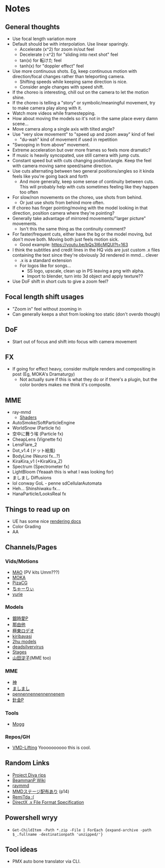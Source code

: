 # Notes

## General thoughts
- Use focal length variation more
- Default should be with interpolation. Use linear sparingly.
    - Accelerate (x^2) for zoom in/out feel
    - Decelerate (-x^2) for "sliding into next shot" feel
    - tan(x) for 転けた feel
    - tanh(x) for "doppler effect" feel
- Use more continuous shots. Eg, keep continuous motion with direction/focal changes rather than teleporting camera.
    - Shifting speeds while keeping same direction is nice.
    - Consider angle changes with speed shift.
- If the choreo is interesting, chill out on the camera to let the motion shine.
- If the choreo is telling a "story" or symbolic/meaningful movement, try to make camera play along with it.
- Watch more videos while framestepping. 
- How about moving the models so it's not in the same place every damn scene... 
- Move camera along a single axis with tilted angle?
- Use "very slow movement" to "speed up and zoom away" kind of feel 
	- "du-wah" kind of movement if used in repetition
- "Swooping in from above" movement.
- Extreme acceleration but over more frames so feels more dramatic?
- If music is heavily syncopated, use still camera with jump cuts.
- Constant speed but with cuts changing position/angle. Keep the feel with camera moving same speed/same direction.
- Use cuts alternating between two general positions/angles so it kinda feels like you're going back and forth
	- And more generally, keep some sense of continuity between cuts. This will probably help with cuts sometimes feeling like they happen too often
- For slow/non movements on the choreo, use shots from behind.
	- Or just use shots from behind more often.
- If choreo has finger pointing/moving with the model looking in that direction, position camera where they're pointing?
- Generally take advantage of mirrored movements/"larger picture" movements.
	- Isn't this the same thing as the continuity comment?
- For faster/frequent cuts, either have the bg or the model moving, but don't move both. Moving both just feels motion sick. 
	- Good example: https://youtu.be/bQs3I6cMQUI?t=163
- I think the subtitles and credit lines in the HQ vids are just custom .x files containing the text since they're obviously 3d rendered in mmd... clever
	- .x is a standard extension 
	- For logos like for songs...
		- SS logo, upscale, clean up in PS leaving a png with alpha.
		- Import to blender, turn into 3d object and apply texture??
- Use DoF shift in short cuts to give a zoom feel?

## Focal length shift usages
- "Zoom in" feel without zooming in
- Can generally keeps a shot from looking too static (don't overdo though)

## DoF
- Start out of focus and shift into focus with camera movement

## FX
- If going for effect heavy, consider multiple renders and compositing in post (Eg, MOKA's Dramaturgy)
	- Not actually sure if this is what they do or if there's a plugin, but the color borders makes me think it's composite.

## MME
- ray-mmd
	- [Shaders](https://github.com/MikuMikuShaders)
- AutoSmoke/SoftParticleEngine
- WorldSnow (Particle fx)
- 空中に舞う埃 (Particle fx)
- CheapLens (Vignette fx)
- LensFlare_2
- Dot_v1.4 (ドット絵風)
- BodyLine (Neuroi fx...?)
- KiraKira_v1 (+KiraKira_Z)
- Spectrum (Spectrometer fx)
- LightBloom (Yeaaah this is what I was looking for)
- ましまし Diffusions
- lol conway GoL - penne sdCellularAutomata
- Heh... Shinshiwaku fx...
- HanaParticle/LooksReal fx

## Things to read up on
- UE has some nice [rendering docs](https://docs.unrealengine.com/en-US/Engine/Rendering/index.html)
- Color Grading
- AA

## Channels/Pages
### Vids/Motions
- [MAO](https://ch.nicovideo.jp/mao415xxx/blomaga/ar732620?ref=pc_watch_description) (PV kits Umm???)
- [MOKA](https://www.youtube.com/channel/UCuITEWz9SRl-k2Ftjq_1Vaw)
- [PizaCG](https://www.youtube.com/channel/UCpKgRpioJ1pMvIC9vqLzuGw)
- [ちゃーりぃ](https://www.nicovideo.jp/mylist/49944437) 
- [yurie](https://www.nicovideo.jp/user/5728901/video)

### Models
- [銀時愛P](https://seiga.nicovideo.jp/user/illust/22024414)
- [那由他](https://w.atwiki.jp/nayutaworksltd/pages/1.html)
- [極東ロデオ](http://hhp.x0.to/rodeo/3d/)
- [kiribayasi](https://ch.nicovideo.jp/kiribayasi/blomaga/ar1027449)
- [2hu models](https://w.atwiki.jp/vpvpwiki/pages/223.html)
- [deadsilvervirus](https://www.deviantart.com/o-deadsilvervirus-o/gallery/56065516/mmd-download)
- [Stages](https://www.deviantart.com/mmd-stages)
- [山田淀子](https://www.nicovideo.jp/user/41277494)(MME too)

### MME
- [神](https://www.nicovideo.jp/user/421727/video)
- [ましまし](https://www.nicovideo.jp/user/14675117/video)
- [pennennennennennenem](https://pennennennennennenem.github.io/MME/index.html)
- [針金P](https://ch.nicovideo.jp/Harigane/blomaga/ar500418)

### Tools
- [Mogg](https://sites.google.com/site/moggproject/enghome)

### Repos/GH
- [VMD-Lifting](https://github.com/errno-mmd/VMD-Lifting) Yoooooooooo this is cool.

## Random Links
- [Project Diva rips](https://www.deviantart.com/flyingspirits-p/journal/Project-Diva-Motion-Convert-MMD-Downloads-798970572)
- [BeammanP Wiki](https://w.atwiki.jp/beamman/)
- [raymmd](https://learnmmd.com/http:/learnmmd.com/using-raycast-mmd-like-a-pro/)
- [MMDステージ配布あり](https://seiga.nicovideo.jp/tag/MMD%E3%82%B9%E3%83%86%E3%83%BC%E3%82%B8%E9%85%8D%E5%B8%83%E3%81%82%E3%82%8A) (p14)
- [RemiTda :(](https://3d.nicovideo.jp/works/td26230)
- [DirectX .x File Format Specification](http://www.cgdev.net/axe/x-file.html)

## Powershell wryy
- `Get-ChildItem -Path *.zip -File | ForEach {expand-archive -path $_.fullname -destinationpath 'unzipped/'}`

## Tool ideas
- PMX auto bone translator via CLI.
